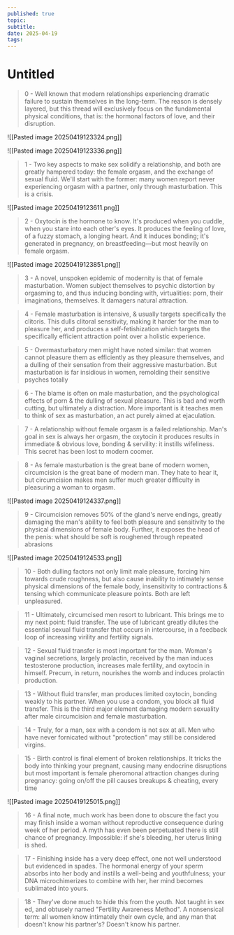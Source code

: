 ```yaml
---
published: true
topic: 
subtitle: 
date: 2025-04-19
tags: 
---
```

# Untitled

> 0 - Well known that modern relationships experiencing dramatic failure to sustain themselves in the long-term. The reason is densely layered, but this thread will exclusively focus on the fundamental physical conditions, that is: the hormonal factors of love, and their disruption.

![[Pasted image 20250419123324.png]]

![[Pasted image 20250419123336.png]]

> 1 - Two key aspects to make sex solidify a relationship, and both are greatly hampered today: the female orgasm, and the exchange of sexual fluid. We'll start with the former: many women report never experiencing orgasm with a partner, only through masturbation. This is a crisis.

![[Pasted image 20250419123611.png]]

> 2 - Oxytocin is the hormone to know. It's produced when you cuddle, when you stare into each other's eyes. It produces the feeling of love, of a fuzzy stomach, a longing heart. And it induces bonding; it's generated in pregnancy, on breastfeeding—but most heavily on female orgasm.

![[Pasted image 20250419123851.png]]

> 3 - A novel, unspoken epidemic of modernity is that of female masturbation. Women subject themselves to psychic distortion by orgasming to, and thus inducing bonding with, virtualities: porn, their imaginations, themselves. It damagers natural attraction.

> 4 - Female masturbation is intensive, & usually targets specifically the clitoris. This dulls clitoral sensitivity, making it harder for the man to pleasure her, and produces a self-fetishization which targets the specifically efficient attraction point over a holistic experience.

> 5 - Overmasturbatory men might have noted similar: that women cannot pleasure them as efficiently as they pleasure themselves, and a dulling of their sensation from their aggressive masturbation. But masturbation is far insidious in women, remolding their sensitive psyches totally

> 6 - The blame is often on male masturbation, and the psychological effects of porn & the dulling of sexual pleasure. This is bad and worth cutting, but ultimately a distraction. More important is it teaches men to think of sex as masturbation, an act purely aimed at ejaculation.

> 7 - A relationship without female orgasm is a failed relationship. Man's goal in sex is always her orgasm, the oxytocin it produces results in immediate & obvious love, bonding & servility: it instills wifeliness. This secret has been lost to modern coomer.

> 8 - As female masturbation is the great bane of modern women, circumcision is the great bane of modern man. They hate to hear it, but circumcision makes men suffer much greater difficulty in pleasuring a woman to orgasm.

![[Pasted image 20250419124337.png]]

> 9  - Circumcision removes 50% of the gland's nerve endings, greatly damaging the man's ability to feel both pleasure and sensitivity to the physical dimensions of female body. Further, it exposes the head of the penis: what should be soft is roughened through repeated abrasions

![[Pasted image 20250419124533.png]]

> 10 - Both dulling factors not only limit male pleasure, forcing him towards crude roughness, but also cause inability to intimately sense physical dimensions of the female body, insensitivity to contractions & tensing which communicate pleasure points. Both are left unpleasured.

> 11 - Ultimately, circumcised men resort to lubricant. This brings me to my next point: fluid transfer. The use of lubricant greatly dilutes the essential sexual fluid transfer that occurs in intercourse, in a feedback loop of increasing virility and fertility signals.

> 12 - Sexual fluid transfer is most important for the man. Woman's vaginal secretions, largely prolactin, received by the man induces testosterone production, increases male fertility, and oxytocin in himself. Precum, in return, nourishes the womb and induces prolactin production.

> 13 - Without fluid transfer, man produces limited oxytocin, bonding weakly to his partner. When you use a condom, you block all fluid transfer. This is the third major element damaging modern sexuality after male circumcision and female masturbation.

> 14 - Truly, for a man, sex with a condom is not sex at all. Men who have never fornicated without "protection" may still be considered virgins.

> 15 - Birth control is final element of broken relationships. It tricks the body into thinking your pregnant, causing many endocrine disruptions but most important is female pheromonal attraction changes during pregnancy: going on/off the pill causes breakups & cheating, every time

![[Pasted image 20250419125015.png]]

> 16 - A final note, much work has been done to obscure the fact you may finish inside a woman without reproductive consequence during week of her period. A myth has even been perpetuated there is still chance of pregnancy. Impossible: if she's bleeding, her uterus lining is shed.

> 17 - Finishing inside has a very deep effect, one not well understood but evidenced in spades. The hormonal energy of your sperm absorbs into her body and instills a well-being and youthfulness; your DNA microchimerizes to combine with her, her mind becomes sublimated into yours.

> 18 - They've done much to hide this from the youth. Not taught in sex ed, and obtusely named "Fertility Awareness Method". A nonsensical term: all women know intimately their own cycle, and any man that doesn't know his partner's? Doesn't know his partner.


